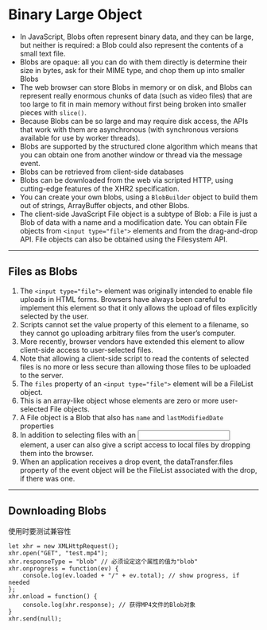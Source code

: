 # Binary Large Object
* In JavaScript, Blobs often represent binary data, and they can be large, but neither is required: a Blob could also represent the contents of a small text file.
* Blobs are opaque: all you can do with them directly is determine their size in bytes, ask for their MIME type, and chop them up into smaller Blobs
* The web browser can store Blobs in memory or on disk, and Blobs can represent really enormous chunks of data (such as video files) that are too large to fit in main memory without first being broken into smaller pieces with `slice()`.
* Because Blobs can be so large and may require disk access, the APIs that work with them are asynchronous (with synchronous versions available for use by worker threads).
* Blobs are supported by the structured clone algorithm which means that you can obtain one from another window or thread via the message event.
* Blobs can be retrieved from client-side databases
* Blobs can be downloaded from the web via scripted HTTP, using cutting-edge
features of the XHR2 specification.
* You can create your own blobs, using a `BlobBuilder` object to build them out of strings, ArrayBuffer objects, and other Blobs.
* The client-side JavaScript File object is a subtype of Blob: a File is just a Blob of data with a name and a modification date. You can obtain File objects from `<input type="file">` elements and from the drag-and-drop API. File objects can also be obtained using the Filesystem API.

***
## Files as Blobs
1. The `<input type="file">` element was originally intended to enable file uploads in HTML forms. Browsers have always been careful to implement this element so that it only allows the upload of files explicitly selected by the user.
2. Scripts cannot set the value property of this element to a filename, so they cannot go uploading arbitrary files from the user’s computer.
3. More recently, browser vendors have extended this element to allow client-side access to user-selected files.
4. Note that allowing a client-side script to read the contents of selected files is no more or less secure than allowing those files to be uploaded to the server.
5. The `files` property of an `<input type="file">` element will be a FileList object.
6. This is an array-like object whose elements are zero or more user-selected File objects.
7. A File object is a Blob that also has `name` and `lastModifiedDate` properties
8. In addition to selecting files with an <input> element, a user can also give a script access to local files by dropping them into the browser.
9. When an application receives a drop event, the dataTransfer.files property of the event object will be the FileList associated with the drop, if there was one.

***
## Downloading Blobs
使用时要测试兼容性
```
let xhr = new XMLHttpRequest();
xhr.open("GET", "test.mp4");
xhr.responseType = "blob" // 必须设定这个属性的值为"blob"
xhr.onprogress = function(ev) {
    console.log(ev.loaded + "/" + ev.total); // show progress, if needed
};
xhr.onload = function() {
    console.log(xhr.response); // 获得MP4文件的Blob对象
}
xhr.send(null);
```

